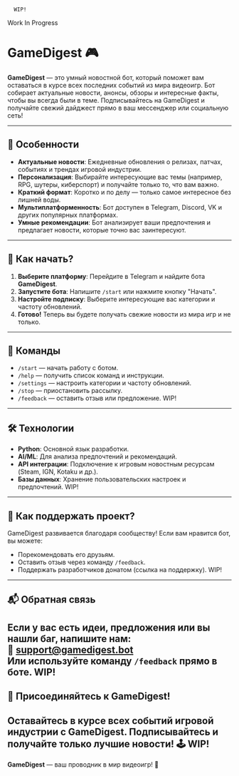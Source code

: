       WIP!
Work In Progress

# GameDigest 🎮

**GameDigest** — это умный новостной бот, который поможет вам оставаться в курсе всех последних событий из мира видеоигр. Бот собирает актуальные новости, анонсы, обзоры и интересные факты, чтобы вы всегда были в теме. Подписывайтесь на GameDigest и получайте свежий дайджест прямо в ваш мессенджер или социальную сеть!

---

## 🌟 Особенности

- **Актуальные новости**: Ежедневные обновления о релизах, патчах, событиях и трендах игровой индустрии.
- **Персонализация**: Выбирайте интересующие вас темы (например, RPG, шутеры, киберспорт) и получайте только то, что вам важно.
- **Краткий формат**: Коротко и по делу — только самое интересное без лишней воды.
- **Мультиплатформенность**: Бот доступен в Telegram, Discord, VK и других популярных платформах.
- **Умные рекомендации**: Бот анализирует ваши предпочтения и предлагает новости, которые точно вас заинтересуют.

---

## 🚀 Как начать?

1. **Выберите платформу**: Перейдите в Telegram и найдите бота **GameDigest**.
2. **Запустите бота**: Напишите `/start` или нажмите кнопку "Начать".
3. **Настройте подписку**: Выберите интересующие вас категории и частоту обновлений.
4. **Готово!** Теперь вы будете получать свежие новости из мира игр и не только.

---

## 📌 Команды

- `/start` — начать работу с ботом.
- `/help` — получить список команд и инструкции.
- `/settings` — настроить категории и частоту обновлений.
- `/stop` — приостановить рассылку.
- `/feedback` — оставить отзыв или предложение.
                    WIP!

---

## 🛠 Технологии

- **Python**: Основной язык разработки.
- **AI/ML**: Для анализа предпочтений и рекомендаций.
- **API интеграции**: Подключение к игровым новостным ресурсам (Steam, IGN, Kotaku и др.).
- **Базы данных**: Хранение пользовательских настроек и предпочтений.
                      WIP!
---

## 🤝 Как поддержать проект?

GameDigest развивается благодаря сообществу! Если вам нравится бот, вы можете:
- Порекомендовать его друзьям.
- Оставить отзыв через команду `/feedback`.
- Поддержать разработчиков донатом (ссылка на поддержку).
                    WIP!
---

## 📬 Обратная связь

Если у вас есть идеи, предложения или вы нашли баг, напишите нам:  
📧 **support@gamedigest.bot**  
Или используйте команду `/feedback` прямо в боте.
                    WIP!
---

## 🎉 Присоединяйтесь к GameDigest!

Оставайтесь в курсе всех событий игровой индустрии с GameDigest. Подписывайтесь и получайте только лучшие новости! 🕹️
                    WIP!
---

**GameDigest** — ваш проводник в мир видеоигр! 🚀
